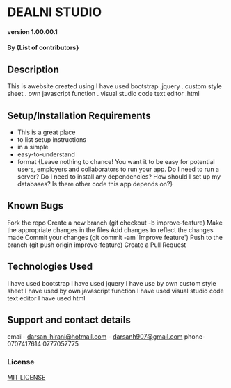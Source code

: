 # DEALNI STUDIO
#### version 1.00.00.1
#### By **{List of contributors}**
## Description
This is awebsite created using I have used bootstrap
.jquery
. custom style sheet
. own javascript function
. visual studio code text editor
.html 
## Setup/Installation Requirements
* This is a great place
* to list setup instructions
* in a simple
* easy-to-understand
* format
{Leave nothing to chance! You want it to be easy for potential users, employers and collaborators to run your app. Do I need to run a server? Do I need to install any dependencies? How should I set up my databases? Is there other code this app depends on?}
## Known Bugs
Fork the repo
Create a new branch (git checkout -b improve-feature)
Make the appropriate changes in the files
Add changes to reflect the changes made
Commit your changes (git commit -am 'Improve feature')
Push to the branch (git push origin improve-feature)
Create a Pull Request
## Technologies Used
I have used bootstrap
I have used jquery
I have use by own custom style sheet
I have used by own javascript function
I have used visual studio code text editor
I have used html 
## Support and contact details
email- darsan_hirani@hotmail.com
     - darsanh907@gmail.com
phone-0707417614  0777057775     
### License
[MIT LICENSE](LICENSE)